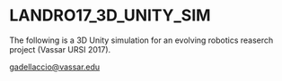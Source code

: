 # LANDRO17_3D_UNITY_SIM
The following is a 3D Unity simulation for an evolving robotics reaserch project (Vassar URSI 2017).

gadellaccio@vassar.edu
